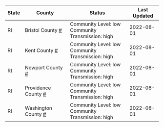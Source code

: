State | County | Status | Last Updated
--- | --- | --- | --- 
RI | Bristol County <a href="#bristol_county">#</a> | <a name="bristol_county"></a>Community Level: low<br/>Community Transmission: high | 2022-08-01
RI | Kent County <a href="#kent_county">#</a> | <a name="kent_county"></a>Community Level: low<br/>Community Transmission: high | 2022-08-01
RI | Newport County <a href="#newport_county">#</a> | <a name="newport_county"></a>Community Level: low<br/>Community Transmission: high | 2022-08-01
RI | Providence County <a href="#providence_county">#</a> | <a name="providence_county"></a>Community Level: low<br/>Community Transmission: high | 2022-08-01
RI | Washington County <a href="#washington_county">#</a> | <a name="washington_county"></a>Community Level: low<br/>Community Transmission: high | 2022-08-01
